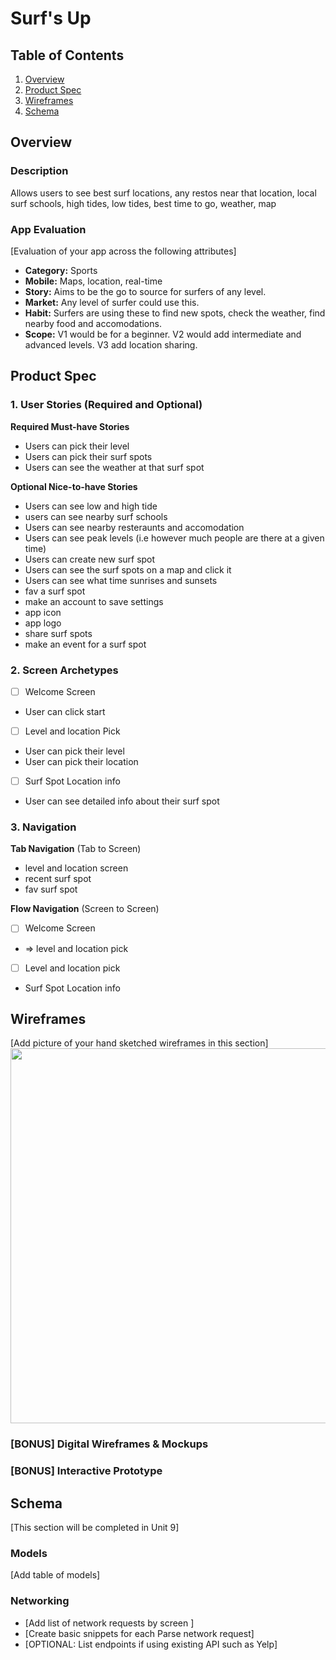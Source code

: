 # Surf's Up

## Table of Contents

1. [Overview](#Overview)
2. [Product Spec](#Product-Spec)
3. [Wireframes](#Wireframes)
4. [Schema](#Schema)

## Overview

### Description

Allows users to see best surf locations, any restos near that location, local surf schools, high tides, low tides, best time to go, weather, map

### App Evaluation

[Evaluation of your app across the following attributes]
- **Category:** Sports
- **Mobile:** Maps, location, real-time
- **Story:** Aims to be the go to source for surfers of any level.
- **Market:** Any level of surfer could use this.
- **Habit:** Surfers are using these to find new spots, check the weather, find nearby food and accomodations.
- **Scope:** V1 would be for a beginner. V2 would add intermediate and advanced levels. V3 add location sharing.

## Product Spec

### 1. User Stories (Required and Optional)

**Required Must-have Stories**

* Users can pick their level
* Users can pick their surf spots
* Users can see the weather at that surf spot

**Optional Nice-to-have Stories**

* Users can see low and high tide
* users can see nearby surf schools
* Users can see nearby resteraunts and accomodation
* Users can see peak levels (i.e however much people are there at a given time)
* Users can create new surf spot
* Users can see the surf spots on a map and click it
* Users can see what time sunrises and sunsets
* fav a surf spot
* make an account to save settings
* app icon
* app logo
* share surf spots
* make an event for a surf spot

### 2. Screen Archetypes

- [ ] Welcome Screen
* User can click start

- [ ] Level and location Pick
* User can pick their level
* User can pick their location

- [ ] Surf Spot Location info
* User can see detailed info about their surf spot

### 3. Navigation

**Tab Navigation** (Tab to Screen)

* level and location screen
* recent surf spot 
* fav surf spot 

**Flow Navigation** (Screen to Screen)

- [ ] Welcome Screen
* => level and location pick 

- [ ] Level and location pick 
* Surf Spot Location info


## Wireframes

[Add picture of your hand sketched wireframes in this section]
<img src="YOUR_WIREFRAME_IMAGE_URL" width=600>

### [BONUS] Digital Wireframes & Mockups

### [BONUS] Interactive Prototype

## Schema 

[This section will be completed in Unit 9]

### Models

[Add table of models]

### Networking

- [Add list of network requests by screen ]
- [Create basic snippets for each Parse network request]
- [OPTIONAL: List endpoints if using existing API such as Yelp]
